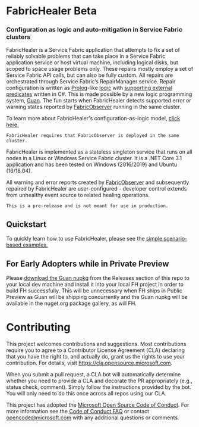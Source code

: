 # FabricHealer Beta
### Configuration as logic and auto-mitigation in Service Fabric clusters

FabricHealer is a Service Fabric application that attempts to fix a set of reliably solvable problems that can take place in a Service Fabric application service or host virtual machine, including logical disks, but scoped to space usage problems only. These repairs mostly employ a set of Service Fabric API calls, but can also be fully custom. All repairs are orchestrated through Service Fabric’s RepairManager service. Repair configuration is written as [Prolog](http://www.learnprolognow.org/)-like [logic](https://github.com/microsoft/service-fabric-healer/tree/main/FabricHealer/PackageRoot/Config/Rules) with [supporting external predicates](https://github.com/microsoft/service-fabric-healer/tree/main/FabricHealer/Repair/Guan) written in C#. This is made possible by a new logic programming system, [Guan](https://github.com/microsoft/guan). The fun starts when FabricHealer detects supported error or warning states reported by [FabricObserver](https://github.com/microsoft/service-fabric-observer) running in the same cluster.  

To learn more about FabricHealer's configuration-as-logic model, [click here.](Documentation/LogicWorkflows.md)

```
FabricHealer requires that FabricObserver is deployed in the same cluster. 
```
FabricHealer is implemented as a stateless singleton service that runs on all nodes 
in a Linux or Windows Service Fabric cluster. It is a .NET Core 3.1 application and has been tested on 
Windows (2016/2019) and Ubuntu (16/18.04).  

All warning and error reports created by [FabricObserver](https://github.com/microsoft/service-fabric-observer) and subsequently repaired by FabricHealer are user-configured - developer control extends from unhealthy event source to related healing operations.

```
This is a pre-release and is not meant for use in production. 
```
## Quickstart

To quickly learn how to use FabricHealer, please see the [simple scenario-based examples.](Documentation/Using.md)


## For Early Adopters while in Private Preview

Please [download the Guan nupkg](https://github.com/microsoft/Guan/releases/download/nupkg1.0/Microsoft.ServiceFabricApps.Guan.1.0.0.nupkg) from the Releases section of this repo to your local dev machine and install it into your local FH project in order to build FH successfully. This will be unnecessary when FH ships in Public Preview as Guan will be shipping concurrently and the Guan nupkg will be available in the nuget.org package gallery, as will FH.  

# Contributing

This project welcomes contributions and suggestions.  Most contributions require you to agree to a
Contributor License Agreement (CLA) declaring that you have the right to, and actually do, grant us
the rights to use your contribution. For details, visit https://cla.opensource.microsoft.com.

When you submit a pull request, a CLA bot will automatically determine whether you need to provide
a CLA and decorate the PR appropriately (e.g., status check, comment). Simply follow the instructions
provided by the bot. You will only need to do this once across all repos using our CLA.

This project has adopted the [Microsoft Open Source Code of Conduct](https://opensource.microsoft.com/codeofconduct/).
For more information see the [Code of Conduct FAQ](https://opensource.microsoft.com/codeofconduct/faq/) or
contact [opencode@microsoft.com](mailto:opencode@microsoft.com) with any additional questions or comments.
